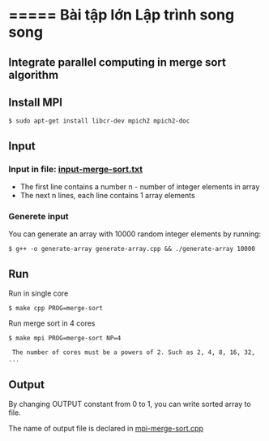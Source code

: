 =====
Bài tập lớn Lập trình song song
===============================
Integrate parallel computing in merge sort algorithm
----------------------------------------------------

## Install MPI
	$ sudo apt-get install libcr-dev mpich2 mpich2-doc


## Input

### Input in file: [input-merge-sort.txt](https://github.com/ngocdon0127/it4030/blob/master/input-merge-sort.txt)
- The first line contains a number n - number of integer elements in array
- The next n lines, each line contains 1 array elements

### Generete input
You can generate an array with 10000 random integer elements by running:

	$ g++ -o generate-array generate-array.cpp && ./generate-array 10000
## Run
Run in single core

    $ make cpp PROG=merge-sort
Run merge sort in 4 cores

    $ make mpi PROG=merge-sort NP=4

`` The number of cores must be a powers of 2. Such as 2, 4, 8, 16, 32, ...``

## Output
By changing OUTPUT constant from 0 to 1, you can write sorted array to file.

The name of output file is declared in [mpi-merge-sort.cpp](https://github.com/ngocdon0127/it4030/blob/master/mpi-merge-sort.cpp#L16)
